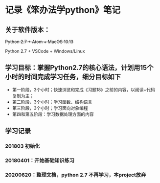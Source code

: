 # 记录《笨办法学python》笔记


## 关于软件版本：
~~Python 2.7 + Atom + MacOS 10.13~~

Python 2.7 + VSCode + Windows/Linux 

## 学习目标：掌握Python2.7的核心语法，计划用15个小时的时间完成学习任务，细分目标如下
 * 第一阶段，3个小时；快速浏览和完成《习题18》之前的内容，以阅读+代码复制为主；
 * 第二阶段，3个小时；学习函数、结构语言
 * 第三阶段，3个小时；学习面向对象编程
 * 第四和第五阶段：学习数据处理方面的内容

## 学习记录
### 201803 初始化

### 20180401：开始基础知识练习
### 20200620：整理文档，python 2.7 不再学习，本project放弃